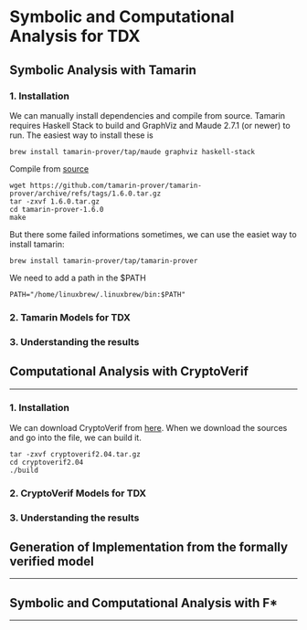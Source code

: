 # Symbolic and Computational Analysis for TDX
## Symbolic Analysis with Tamarin
### 1. Installation
We can manually install dependencies and compile from source.
Tamarin requires Haskell Stack to build and GraphViz and Maude 2.7.1 (or newer) to run. The easiest way to install these is
```
brew install tamarin-prover/tap/maude graphviz haskell-stack
```
Compile from [source](https://github.com/tamarin-prover/tamarin-prover/releases)
```
wget https://github.com/tamarin-prover/tamarin-prover/archive/refs/tags/1.6.0.tar.gz
tar -zxvf 1.6.0.tar.gz
cd tamarin-prover-1.6.0
make
```
But there some failed informations sometimes, we can use the easiet way to install tamarin:
```
brew install tamarin-prover/tap/tamarin-prover
```
We need to add a path in the $PATH
```
PATH="/home/linuxbrew/.linuxbrew/bin:$PATH"
```
### 2. Tamarin Models for TDX

### 3. Understanding the results

## Computational Analysis with CryptoVerif
***
### 1. Installation
We can download CryptoVerif from [here]("https://prosecco.gforge.inria.fr/personal/bblanche/cryptoverif/cryptoverif.html").
When we download the sources and go into the file, we can build it.
```
tar -zxvf cryptoverif2.04.tar.gz
cd cryptoverif2.04
./build
```
### 2. CryptoVerif Models for TDX

### 3. Understanding the results

## Generation of Implementation from the formally verified model
***
## Symbolic and Computational Analysis with F*
***